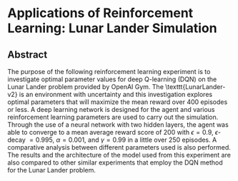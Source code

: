 # Applications of Reinforcement Learning: Lunar Lander Simulation

## Abstract

The purpose of the following reinforcement learning experiment is to investigate optimal parameter values for deep Q-learning (DQN) on the Lunar Lander problem provided by OpenAI Gym. The \texttt{LunarLander-v2} is an environment with uncertainty and this investigation explores optimal parameters that will maximize the mean reward over 400 episodes or less. A deep learning network is designed for the agent and various reinforcement learning parameters are used to carry out the simulation. Through the use of a neural network with two hidden layers, the agent was able to converge to a mean average reward score of 200 with $\epsilon = 0.9$, $\epsilon$-decay $=0.995$, $\alpha = 0.001$, and $\gamma = 0.99$ in a little over 250 episodes. A comparative analysis between different parameters used is also performed. The results and the architecture of the model used from this experiment are also compared to other similar experiments that employ the DQN method for the Lunar Lander problem.



